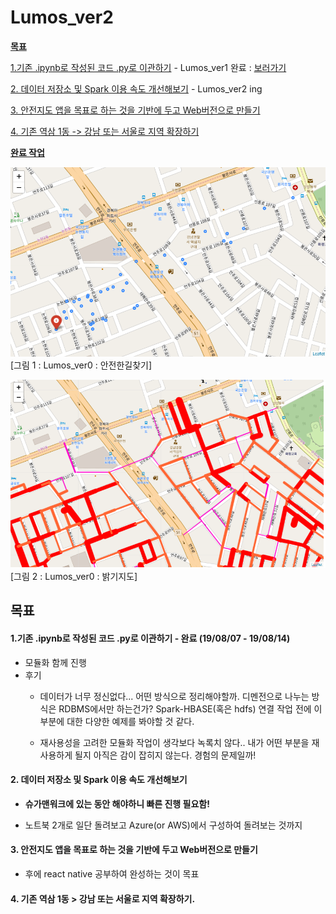 # Lumos_ver2

[**목표**](#목표)

  [1.기존 .ipynb로 작성된 코드 .py로 이관하기](#목표1) - Lumos_ver1 완료 : [보러가기](https://github.com/lumos9x/Lumos_ver1)

  [2. 데이터 저장소 및 Spark 이용 속도 개선해보기](#목표2) - Lumos_ver2 ing

  [3. 안전지도 앱을 목표로 하는 것을 기반에 두고 Web버전으로 만들기](#목표3)

  [4. 기존 역삼 1동 -> 강남 또는 서울로 지역 확장하기](#목표4)

[**완료 작업**](#완료-작업)



![길찾기](https://github.com/arara90/images/blob/master/Lumos/findingway.png?raw=true)
[그림 1 : Lumos_ver0 : 안전한길찾기]

![밝기지도](https://github.com/lumos9x/DEV/blob/master/4_%EC%9D%B4%EA%B4%80%EB%8C%80%EC%83%81%EC%BD%94%EB%93%9C/Lumos_ver0/6_%EB%B0%9C%ED%91%9C%EC%9E%90%EB%A3%8C/3_%EB%B0%9D%EA%B8%B0%EC%A7%80%EB%8F%84zoom.PNG?raw=true)
[그림 2 : Lumos_ver0 : 밝기지도]





## 목표 
<a name="목표1"></a>
#### 1.기존 .ipynb로 작성된 코드 .py로 이관하기  - 완료 (19/08/07 - 19/08/14) 
- 모듈화 함께 진행
- 후기
    - 데이터가 너무 정신없다... 어떤 방식으로 정리해야할까. 디멘전으로 나누는 방식은 RDBMS에서만 하는건가? 
    Spark-HBASE(혹은 hdfs) 연결 작업 전에 이 부분에 대한 다양한 예제를 봐야할 것 같다. 
      
    - 재사용성을 고려한 모듈화 작업이 생각보다 녹록치 않다..
    내가 어떤 부분을 재사용하게 될지 아직은 감이 잡히지 않는다. 경험의 문제일까! 
    

<a name="목표2"></a>
#### 2. 데이터 저장소 및 Spark 이용 속도 개선해보기
- **슈가맨워크에 있는 동안 해야하니 빠른 진행 필요함!**  

- 노트북 2개로 일단 돌려보고 Azure(or AWS)에서 구성하여 돌려보는 것까지

  

<a name="목표3"></a>

#### 3. 안전지도 앱을 목표로 하는 것을 기반에 두고 Web버전으로 만들기

- 후에 react native 공부하여 완성하는 것이 목표  

  

<a name="목표4"></a>
#### 4. 기존 역삼 1동 > 강남 또는 서울로 지역 확장하기.  



  
